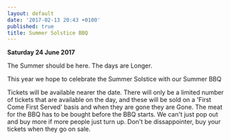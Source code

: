 ```yaml
---
layout: default
date: '2017-02-13 20:43 +0100'
published: true
title: Summer Solstice BBQ
---
```

**Saturday 24 June 2017**

The Summer should be here.
The days are Longer.

This year we hope to celebrate the Summer Solstice with our Summer BBQ

Tickets will be available nearer the date. There will only be a limited number of tickets that are available on the day, and these will be sold on a 'First Come First Served' basis and when they are gone they are Gone. The meat for the BBQ has to be bought before the BBQ starts. We can't just pop out and buy more if more people just turn up. Don't be dissappointer, buy your tickets when they go on sale.



